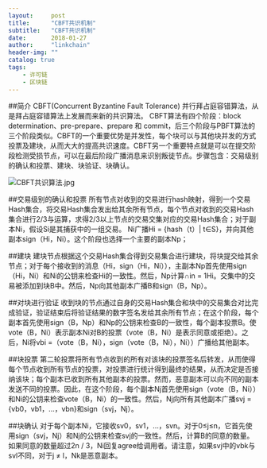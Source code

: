 ```yaml
---
layout:     post
title:      "CBFT共识机制"
subtitle:   "CBFT共识机制"
date:       2018-01-27
author:     "linkchain"
header-img: ""
catalog: true
tags:
    - 许可链
    - 区块链
---
```

##简介
CBFT(Concurrent Byzantine Fault Tolerance) 并行拜占庭容错算法，从是拜占庭容错算法上发展而来新的共识算法。
CBFT算法有四个阶段：block determination、pre-prepare、prepare 和 commit，后三个阶段与PBFT算法的三个阶段类似。CBFT的一个重要优势是并发性，每个块可以与其他块并发的方式投票及建块，从而大大的提高共识速度。CBFT另一个重要特点就是可以在提交阶段检测受损节点，可以在最后阶段广播消息来识别叛徒节点。步骤包含：交易级别的确认和投票、建块、块验证、块确认。

![CBFT共识算法.jpg](http://upload-images.jianshu.io/upload_images/3959874-e74212fd979120bd.jpg?imageMogr2/auto-orient/strip%7CimageView2/2/w/1240)


##交易级别的确认和投票
所有节点对收到的交易进行hash映射，得到一个交易Hash集合，将交易Hash集合发出给其余所有节点，每个节点对收到的交易Hash集合进行2/3与运算，求得2/3以上节点的交易交集对应的交易Hash集合；对于副本Ni，假设Si是其捕获中的一组交易。 Ni广播Hi = {hash（t）| t∈S}，并向其他副本sign（Hi，Ni）。这个阶段也选择一个主要的副本Np；

##建块
建块节点根据这个交易Hash集合得到交易集合进行建块，将块提交给其余节点；对于每个接收到的消息（Hi，sign（Hi，Ni）），主副本Np首先使用sign（Hi，Ni）和Ni的公钥来检查Hi的一致性。然后，Np计算∩in = 1Hi。交集中的交易被添加到块B中。然后，Np向其他副本广播B和sign（B，Np）。

##对块进行验证
收到块的节点通过自身的交易Hash集合和块中的交易集合对比完成验证，验证结束后将验证结果的数字签名发给其余所有节点；在这个阶段，每个副本首先使用sign（B，Np）和Np的公钥来检查B的一致性，每个副本投票B。使vote（B，Ni）表示副本Ni对B的投票（vote（B，Ni）是表示同意或拒绝）。之后，Ni将vbi =（vote（B，Ni），sign（vote（B，Ni），Ni））广播给其他副本。

##块投票
第二轮投票将所有节点收到的所有对该块的投票签名后转发，从而使得每个节点收到所有节点的投票，对投票进行统计得到最终的结果，从而决定是否接纳该块；每个副本已收到所有其他副本的投票。然而，恶意副本可以向不同的副本发送不同的投票。因此，在这个阶段，每个副本Nj首先使用sign（vote（B，Ni））和Ni的公钥来检查vote（B，Ni）的一致性。然后，Nj向所有其他副本广播svj = {vb0，vb1，...，vbn}和sign（svj，Nj）。

##块确认
对于每个副本Ni，它接收sv0，sv1，...，svn。对于0≤j≤n，它首先使用sign（svj，Nj）和Nj的公钥来检查svj的一致性。然后，计算B的同意的数量。如果同意的数量超过2n / 3，Ni回复agree给调用者。请注意，如果svj中的vbk与svl不同，对于j ≠ l，Nk是恶意副本。




